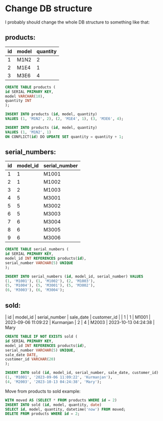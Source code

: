 # Change DB structure

I probably should change the whole DB structure to something like that:

## products:

| id | model | quantity |
|----|-------|----------|
| 1  | M1N2  | 2        |
| 2  | M1E4  | 1        |
| 3  | M3E6  | 4        |

```SQL
CREATE TABLE products (
id SERIAL PRIMARY KEY,
model VARCHAR(10),
quantity INT
);

INSERT INTO products (id, model, quantity) 
VALUES (1, 'M1N2', 2), (2, 'M1E4', 1), (3, 'M3E6', 4);

INSERT INTO products (id, model, quantity) 
VALUES (1, 'M1N2', 1) 
ON CONFLICT(id) DO UPDATE SET quantity = quantity + 1;
```

## serial_numbers:

| id | model_id | serial_number |
|----|----------|---------------|
| 1  | 1        | M1001         |
| 2  | 1        | M1002         |
| 3  | 2        | M1003         |
| 4  | 5        | M3001         |
| 5  | 5        | M3002         |
| 6  | 5        | M3003         |
| 7  | 6        | M3004         |
| 8  | 6        | M3005         |
| 9  | 6        | M3006         |

```SQL
CREATE TABLE serial_numbers (
id SERIAL PRIMARY KEY,
model_id INT REFERENCES products(id),
serial_number VARCHAR(5) UNIQUE
);

INSERT INTO serial_numbers (id, model_id, serial_number) VALUES
(1, 'M1001'), (1, 'M1002'), (2, 'M1003'),
(5, 'M1004'), (5, 'M3001'), (5, 'M3002'),
(6, 'M3003'), (6, 'M3004');
```

## sold:

| id | model_id | serial_number | sale_date           | customer_id |
| 1  | 1        | M1001         | 2023-09-06 11:09:22 | Kurmanjan
| 2  | 4        | M2003         | 2023-10-13 04:24:38 | Mary

```SQL
CREATE TABLE IF NOT EXISTS sold (
id SERIAL PRIMARY KEY,
model_id INT REFERENCES products(id),
serial_number VARCHAR(5) UNIQUE,
sale_date DATE,
customer_id VARCHAR(20)
);

INSERT INTO sold (id, model_id, serial_number, sale_date, customer_id) VALUES
(1, 'M1001', '2023-09-06 11:09:22', 'Kurmanjan'),
(4, 'M2003', '2023-10-13 04:24:38', 'Mary');
```

Move from products to sold example:
```SQL
WITH moved AS (SELECT * FROM products WHERE id = 2) 
INSERT INTO sold (id, model, quantity, date) 
SELECT id, model, quantity, datetime('now') FROM moved; 
DELETE FROM products WHERE id = 2;
```
